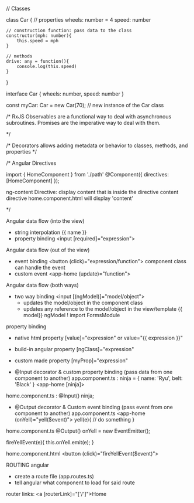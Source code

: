 // Classes

class Car {
    // properties
    wheels: number = 4
    speed: number

    // construction function: pass data to the class
    constructor(mph: number){
        this.speed = mph
    }

    // methods
    drive: any = function(){
        console.log(this.speed)
    }
}

interface Car {
    wheels: number,
    speed: number
}

const myCar: Car = new Car(70); // new instance of the Car class


/*
RxJS
Observables are a functional way to deal with asynchronous subroutines. Promises are the imperative way to deal with them.

*/

/*
Decorators allows adding metadata or behavior to classes, methods, and properties
*/

/*
Angular
Directives
<app-home></app-home>

import { HomeComponent } from './path'
@Component({
    directives: [HomeComponent]
});

ng-content Directive: display content that is inside the directive
<app-home>content</app-home> directive
home.component.html
<ng-content></ng-content> will display 'content'

*/


Angular data flow (into the view)
- string interpolation {{ name }}
- property binding <input [required]="expression">

Angular data flow (out of the view)
- event binding <button (click)="expression/function"> component class can handle the event
- custom event <app-home (update)="function"></app-home>

Angular data flow (both ways)
- two way binding <input [(ngModel)]="model/object">
    - updates the model/object in the component class
    - updates any reference to the model/object in the view/template {{ model}}
ngModel ! import FormsModule

property binding
- native html property [value]="expression" or value="{{ expression }}"
- build-in angular property [ngClass]="expression"
- custom made property [myProp]="expression"

- @Input decorator & custom property binding
(pass data from one component to another)
app.component.ts :
ninja = {
    name: 'Ryu',
    belt: 'Black'
}
<app-home [ninja]></app-home>

home.component.ts :
@Input() ninja;

- @Output decorator & Custom event binding
(pass event from one component to another)
app.component.ts
<app-home (onYell)="yell($event)"></app-home>
yell(e){ // do something }

home.component.ts
@Output() onYell = new EventEmitter();

fireYellEvent(e){
    this.onYell.emit(e);
}

home.component.html
<button (click)="fireYellEvent($event)">



ROUTING angular
- create a route file (app.routes.ts)
- tell angular what component to load for said route

router links:
<a [routerLink]="['/']">Home</a>
